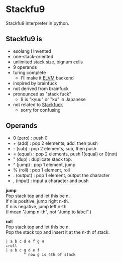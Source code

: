 # Stackfu9
Stackfu9 interpreter in python.

## Stackfu9 is
- esolang I invented
- one-stack-oriented
- unlimited stack size, bignum cells
- 9 operands
- turing complete
  - I'll make it [ELVM](https://github.com/shinh/elvm) backend
- inspired by brainfuck
- not derived from brainfuck
- pronounced as "stack fuck"
  - 9 is "kyuu" or "ku" in Japanese
- not related to [Stackfuck](https://github.com/fxcqz/stackfuck)
  - sorry for confusing

## Operands
- 0  (zero)   : push 0
- \+ (add)    : pop 2 elements, add, then push
- \- (sub)    : pop 2 elements, sub, then push
- =  (equal)  : pop 2 elements, push 1(equal) or 0(not)
- "  (dup)    : duplicate stack top.
- ^  (jump)   : pop 1 element, jump
- %  (roll)   : pop 1 element, roll
- .  (output) : pop 1 element, output the character
- ,  (input)  : input a character and push

**jump**  
Pop stack top and let this be n.  
If n is positive, jump right n-th.  
If n is negative, jump left n-th.  
(I mean "Jump n-th", not "Jump to label".)

**roll**  
Pop stack top and let this be n.  
Pop the stack top and insert it at the n-th of stack.

    | a b c d e f g 4
    ↓roll
    | a b c g d e f
            ^ now g is 4th of stack
